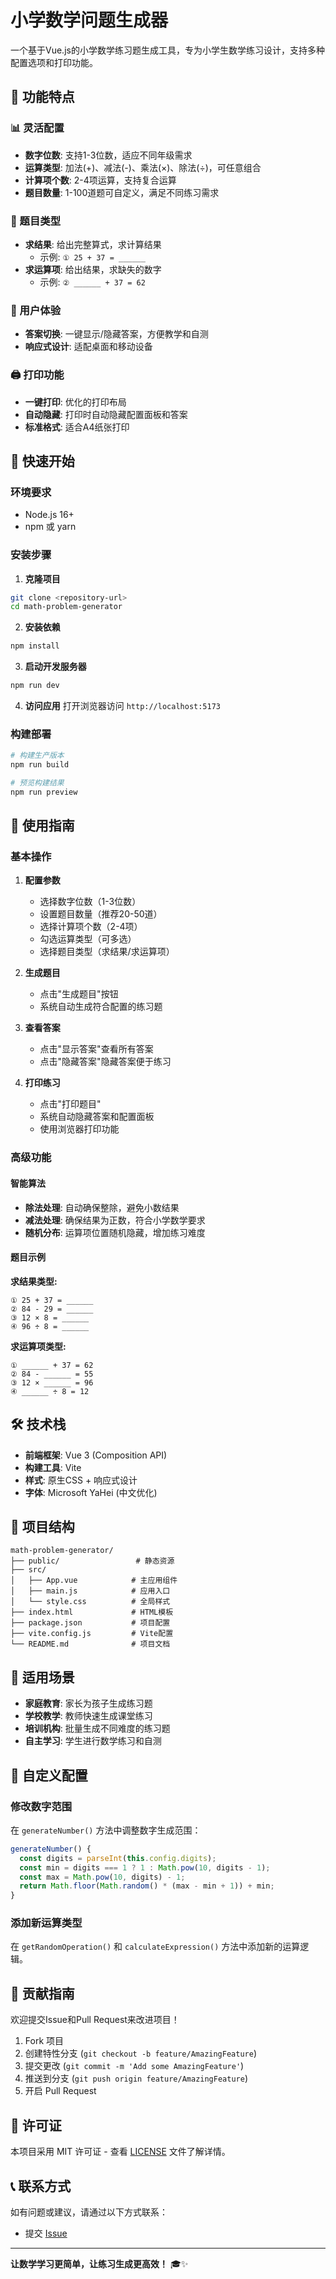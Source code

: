 # 小学数学问题生成器

一个基于Vue.js的小学数学练习题生成工具，专为小学生数学练习设计，支持多种配置选项和打印功能。

## 🎯 功能特点

### 📊 灵活配置
- **数字位数**: 支持1-3位数，适应不同年级需求
- **运算类型**: 加法(+)、减法(-)、乘法(×)、除法(÷)，可任意组合
- **计算项个数**: 2-4项运算，支持复合运算
- **题目数量**: 1-100道题可自定义，满足不同练习需求

### 📝 题目类型
- **求结果**: 给出完整算式，求计算结果
  - 示例: `① 25 + 37 = ______`
- **求运算项**: 给出结果，求缺失的数字
  - 示例: `② ______ + 37 = 62`

### 🎨 用户体验
- **答案切换**: 一键显示/隐藏答案，方便教学和自测
- **响应式设计**: 适配桌面和移动设备

### 🖨️ 打印功能
- **一键打印**: 优化的打印布局
- **自动隐藏**: 打印时自动隐藏配置面板和答案
- **标准格式**: 适合A4纸张打印

## 🚀 快速开始

### 环境要求
- Node.js 16+ 
- npm 或 yarn

### 安装步骤

1. **克隆项目**
```bash
git clone <repository-url>
cd math-problem-generator
```

2. **安装依赖**
```bash
npm install
```

3. **启动开发服务器**
```bash
npm run dev
```

4. **访问应用**
打开浏览器访问 `http://localhost:5173`

### 构建部署

```bash
# 构建生产版本
npm run build

# 预览构建结果
npm run preview
```

## 📖 使用指南

### 基本操作

1. **配置参数**
   - 选择数字位数（1-3位数）
   - 设置题目数量（推荐20-50道）
   - 选择计算项个数（2-4项）
   - 勾选运算类型（可多选）
   - 选择题目类型（求结果/求运算项）

2. **生成题目**
   - 点击"生成题目"按钮
   - 系统自动生成符合配置的练习题

3. **查看答案**
   - 点击"显示答案"查看所有答案
   - 点击"隐藏答案"隐藏答案便于练习

4. **打印练习**
   - 点击"打印题目"
   - 系统自动隐藏答案和配置面板
   - 使用浏览器打印功能

### 高级功能

#### 智能算法
- **除法处理**: 自动确保整除，避免小数结果
- **减法处理**: 确保结果为正数，符合小学数学要求
- **随机分布**: 运算项位置随机隐藏，增加练习难度

#### 题目示例

**求结果类型:**
```
① 25 + 37 = ______
② 84 - 29 = ______
③ 12 × 8 = ______
④ 96 ÷ 8 = ______
```

**求运算项类型:**
```
① ______ + 37 = 62
② 84 - ______ = 55
③ 12 × ______ = 96
④ ______ ÷ 8 = 12
```

## 🛠️ 技术栈

- **前端框架**: Vue 3 (Composition API)
- **构建工具**: Vite
- **样式**: 原生CSS + 响应式设计
- **字体**: Microsoft YaHei (中文优化)

## 📁 项目结构

```
math-problem-generator/
├── public/                 # 静态资源
├── src/
│   ├── App.vue            # 主应用组件
│   ├── main.js            # 应用入口
│   └── style.css          # 全局样式
├── index.html             # HTML模板
├── package.json           # 项目配置
├── vite.config.js         # Vite配置
└── README.md              # 项目文档
```

## 🎯 适用场景

- **家庭教育**: 家长为孩子生成练习题
- **学校教学**: 教师快速生成课堂练习
- **培训机构**: 批量生成不同难度的练习题
- **自主学习**: 学生进行数学练习和自测

## 🔧 自定义配置

### 修改数字范围
在 `generateNumber()` 方法中调整数字生成范围：

```javascript
generateNumber() {
  const digits = parseInt(this.config.digits);
  const min = digits === 1 ? 1 : Math.pow(10, digits - 1);
  const max = Math.pow(10, digits) - 1;
  return Math.floor(Math.random() * (max - min + 1)) + min;
}
```

### 添加新运算类型
在 `getRandomOperation()` 和 `calculateExpression()` 方法中添加新的运算逻辑。

## 🤝 贡献指南

欢迎提交Issue和Pull Request来改进项目！

1. Fork 项目
2. 创建特性分支 (`git checkout -b feature/AmazingFeature`)
3. 提交更改 (`git commit -m 'Add some AmazingFeature'`)
4. 推送到分支 (`git push origin feature/AmazingFeature`)
5. 开启 Pull Request

## 📄 许可证

本项目采用 MIT 许可证 - 查看 [LICENSE](LICENSE) 文件了解详情。

## 📞 联系方式

如有问题或建议，请通过以下方式联系：

- 提交 [Issue](../../issues)

---

**让数学学习更简单，让练习生成更高效！** 🎓✨
